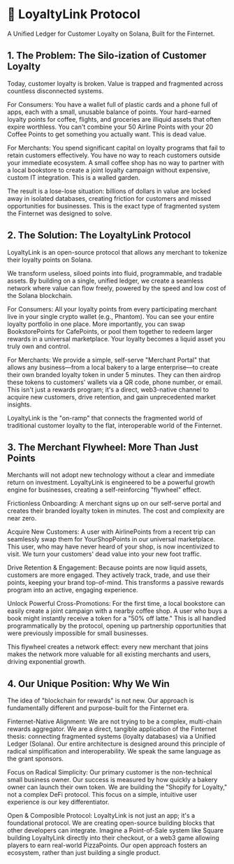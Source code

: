 # 🌟 LoyaltyLink Protocol
A Unified Ledger for Customer Loyalty on Solana, Built for the Finternet.
## 1. The Problem: The Silo-ization of Customer Loyalty
Today, customer loyalty is broken. Value is trapped and fragmented across countless disconnected systems.

For Consumers: You have a wallet full of plastic cards and a phone full of apps, each with a small, unusable balance of points. Your hard-earned loyalty points for coffee, flights, and groceries are illiquid assets that often expire worthless. You can't combine your 50 Airline Points with your 20 Coffee Points to get something you actually want. This is dead value.

For Merchants: You spend significant capital on loyalty programs that fail to retain customers effectively. You have no way to reach customers outside your immediate ecosystem. A small coffee shop has no way to partner with a local bookstore to create a joint loyalty campaign without expensive, custom IT integration. This is a walled garden.

The result is a lose-lose situation: billions of dollars in value are locked away in isolated databases, creating friction for customers and missed opportunities for businesses. This is the exact type of fragmented system the Finternet was designed to solve.

## 2. The Solution: The LoyaltyLink Protocol
LoyaltyLink is an open-source protocol that allows any merchant to tokenize their loyalty points on Solana.

We transform useless, siloed points into fluid, programmable, and tradable assets. By building on a single, unified ledger, we create a seamless network where value can flow freely, powered by the speed and low cost of the Solana blockchain.

For Consumers: All your loyalty points from every participating merchant live in your single crypto wallet (e.g., Phantom). You can see your entire loyalty portfolio in one place. More importantly, you can swap BookstorePoints for CafePoints, or pool them together to redeem larger rewards in a universal marketplace. Your loyalty becomes a liquid asset you truly own and control.

For Merchants: We provide a simple, self-serve "Merchant Portal" that allows any business—from a local bakery to a large enterprise—to create their own branded loyalty token in under 5 minutes. They can then airdrop these tokens to customers' wallets via a QR code, phone number, or email. This isn't just a rewards program; it's a direct, web3-native channel to acquire new customers, drive retention, and gain unprecedented market insights.

LoyaltyLink is the "on-ramp" that connects the fragmented world of traditional customer loyalty to the flat, interoperable world of the Finternet.

## 3. The Merchant Flywheel: More Than Just Points
Merchants will not adopt new technology without a clear and immediate return on investment. LoyaltyLink is engineered to be a powerful growth engine for businesses, creating a self-reinforcing "flywheel" effect.

Frictionless Onboarding: A merchant signs up on our self-serve portal and creates their branded loyalty token in minutes. The cost and complexity are near zero.

Acquire New Customers: A user with AirlinePoints from a recent trip can seamlessly swap them for YourShopPoints in our universal marketplace. This user, who may have never heard of your shop, is now incentivized to visit. We turn your customers' dead value into your new foot traffic.

Drive Retention & Engagement: Because points are now liquid assets, customers are more engaged. They actively track, trade, and use their points, keeping your brand top-of-mind. This transforms a passive rewards program into an active, engaging experience.

Unlock Powerful Cross-Promotions: For the first time, a local bookstore can easily create a joint campaign with a nearby coffee shop. A user who buys a book might instantly receive a token for a "50% off latte." This is all handled programmatically by the protocol, opening up partnership opportunities that were previously impossible for small businesses.

This flywheel creates a network effect: every new merchant that joins makes the network more valuable for all existing merchants and users, driving exponential growth.

## 4. Our Unique Position: Why We Win
The idea of "blockchain for rewards" is not new. Our approach is fundamentally different and purpose-built for the Finternet era.

Finternet-Native Alignment: We are not trying to be a complex, multi-chain rewards aggregator. We are a direct, tangible application of the Finternet thesis: connecting fragmented systems (loyalty databases) via a Unified Ledger (Solana). Our entire architecture is designed around this principle of radical simplification and interoperability. We speak the same language as the grant sponsors.

Focus on Radical Simplicity: Our primary customer is the non-technical small business owner. Our success is measured by how quickly a bakery owner can launch their own token. We are building the "Shopify for Loyalty," not a complex DeFi protocol. This focus on a simple, intuitive user experience is our key differentiator.

Open & Composible Protocol: LoyaltyLink is not just an app; it's a foundational protocol. We are creating open-source building blocks that other developers can integrate. Imagine a Point-of-Sale system like Square building LoyaltyLink directly into their checkout, or a web3 game allowing players to earn real-world PizzaPoints. Our open approach fosters an ecosystem, rather than just building a single product.